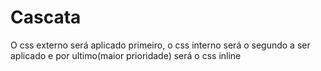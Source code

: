 # Cascata

O css externo será aplicado primeiro, o css interno será o segundo a ser aplicado e por ultimo(maior prioridade) será o
css inline